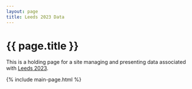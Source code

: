 ```yaml
---
layout: page
title: Leeds 2023 Data
---
```


# {{ page.title }}

This is a holding page for a site managing and presenting data associated with [Leeds 2023][LEEDS2023].

{% include main-page.html %}

[LEEDS2023]: https://leeds2023.co.uk/ "Website of Leeds 2023 City Of Culture"